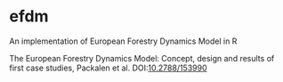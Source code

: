 # efdm
An implementation of European Forestry Dynamics Model in R

The European Forestry Dynamics Model: Concept, design and results of first case studies, Packalen et al. DOI:[10.2788/153990](http://dx.doi.org/10.2788/153990)
